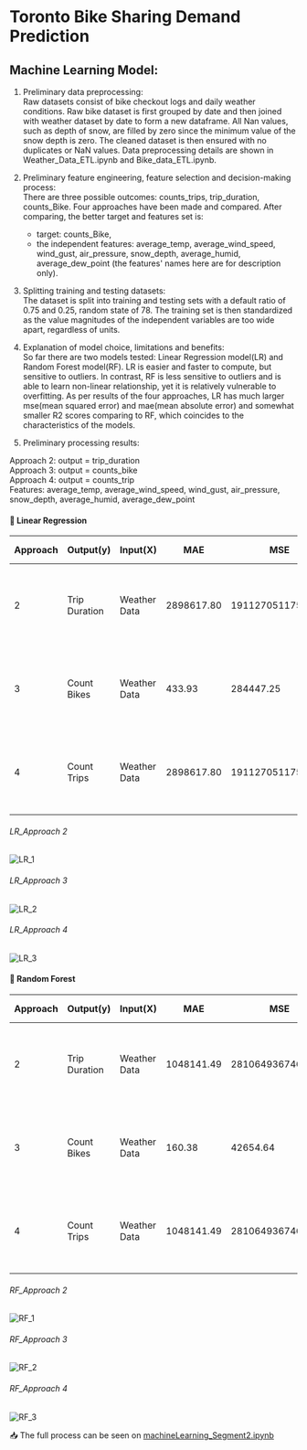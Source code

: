 # Toronto Bike Sharing Demand Prediction 

## Machine Learning Model:  
1. Preliminary data preprocessing:  
Raw datasets consist of bike checkout logs and daily weather conditions. Raw bike dataset is first grouped by date and then joined with weather dataset by date to form a new dataframe. All Nan values, such as depth of snow, are filled by zero since the minimum value of the snow depth is zero. The cleaned dataset is then ensured with no duplicates or NaN values. Data preprocessing details are shown in Weather_Data_ETL.ipynb and Bike_data_ETL.ipynb.  

2. Preliminary feature engineering, feature selection and decision-making process:  
There are three possible outcomes: counts_trips, trip_duration, counts_Bike. Four approaches have been made and compared. After comparing, the better target and features set is:  

    - target: counts_Bike,  
    - the independent features: average_temp, average_wind_speed, wind_gust, air_pressure, snow_depth, average_humid, average_dew_point (the features' names here are for description only).   

3. Splitting training and testing datasets:  
The dataset is split into training and testing sets with a default ratio of 0.75 and 0.25, random state of 78. The training set is then standardized as the value magnitudes of the independent variables are too wide apart, regardless of units. 

4. Explanation of model choice, limitations and benefits:  
So far there are two models tested: Linear Regression model(LR) and Random Forest model(RF).  LR is easier and faster to compute, but sensitive to outliers. In contrast, RF is less sensitive to outliers and is able to learn non-linear relationship, yet it is relatively vulnerable to overfitting. 
As per results of the four approaches, LR has much larger mse(mean squared error) and mae(mean absolute error) and somewhat smaller R2 scores comparing to RF, which coincides to the characteristics of the models.  

5. Preliminary processing results: 

Approach 2: output = trip_duration  
Approach 3: output = counts_bike  
Approach 4: output = counts_trip  
Features: average_temp, average_wind_speed, wind_gust, air_pressure, snow_depth, average_humid, average_dew_point  
#### :large_orange_diamond: Linear Regression

|Approach|Output(y)|Input(X)|MAE|MSE|RMSE|R2|Model Score|Features|
|---|---|---|---|---|---|---|---|---|
|2|Trip Duration|Weather Data|2898617.80|19112705117582.13|4371807.99|0.66|0.61|3028435.96795406  -157634.29552501  -834353.15862045    42048.10134156 467305.57600121 -2607110.83188877  3292337.77972865|
|3|Count Bikes|Weather Data|433.93|284447.25|533.33|0.76|0.75| -5.24344439  -34.27180844 -128.52401456   21.32274899  -47.95303541 -468.61274889  961.28760939|
|4|Count Trips|Weather Data|2898617.80|19112705117582.13|4371807.99|0.66|0.61|3028435.96795406  -157634.29552501  -834353.15862045    42048.10134156 467305.57600121 -2607110.83188877  3292337.77972865|

###### LR_Approach 2
![LR_1](https://user-images.githubusercontent.com/88597187/151683588-c5967148-c933-44d8-8549-5962a67dc5d4.jpg)  
###### LR_Approach 3 
![LR_2](https://user-images.githubusercontent.com/88597187/151683672-f200e351-24f0-4291-b625-9306b3bd1d45.JPG)  
###### LR_Approach 4 
![LR_3](https://user-images.githubusercontent.com/88597187/151683684-26e6f899-7150-4e06-a7cd-4d6e1004e1a7.jpg)    


#### :large_orange_diamond: Random Forest   

|Approach|Output(y)|Input(X)|MAE|MSE|RMSE|R2|Model Score|Features|
|---|---|---|---|---|---|---|---|---|
|2|Trip Duration|Weather Data|1048141.49|2810649367460.835|1676499.14|0.95|0.63|0.69310303 0.04746964 0.04085829 0.06743581 0.00131287 0.10377995 0.04604042|
|3|Count Bikes|Weather Data|160.38|42654.64|206.53|0.96|0.78| 0.72344709 0.04846094 0.03794404 0.05178519 0.01088794 0.08389985 0.04357494|
|4|Count Trips|Weather Data|1048141.49|2810649367460.835|1676499.14|0.95|0.63|0.69310303 0.04746964 0.04085829 0.06743581 0.00131287 0.10377995 0.04604042|


###### RF_Approach 2
![RF_1](https://user-images.githubusercontent.com/88597187/151683712-47d457a7-0a2c-4dc3-9b8a-8da8646a638d.jpg)
###### RF_Approach 3
![RF_2](https://user-images.githubusercontent.com/88597187/151683713-b971f832-69ca-49d4-a8f5-7fdb2b134778.jpg)
###### RF_Approach 4
![RF_3](https://user-images.githubusercontent.com/88597187/151683714-0c7319f8-2174-4ab9-b33c-5505c17de672.jpg)



:inbox_tray:  The full process can be seen on [machineLearning_Segment2.ipynb](https://github.com/kaylaisnomyname/group7/tree/Machine_learning_main/Codes)

